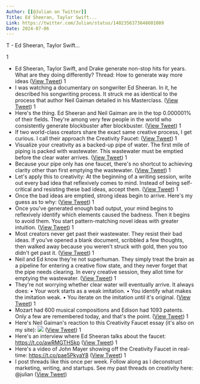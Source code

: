 ```yaml
---
Author: [[@Julian on Twitter]]
Title: Ed Sheeran, Taylor Swift...
Link: https://twitter.com/Julian/status/1402356373648601089
Date: 2024-07-06
---
```

T - Ed Sheeran, Taylor Swift...

1
- Ed Sheeran, Taylor Swift, and Drake generate non-stop hits for years.
  What are they doing differently?
  Thread: How to generate way more ideas ([View Tweet](https://twitter.com/Julian/status/1402356373648601089))
1
- I was watching a documentary on songwriter Ed Sheeran. In it, he described his songwriting process. 
  It struck me as identical to the process that author Neil Gaiman detailed in his Masterclass. ([View Tweet](https://twitter.com/Julian/status/1402356374751776768))
1
- Here's the thing.
  Ed Sheeran and Neil Gaiman are in the top 0.000001% of their fields. They're among very few people in the world who consistently generate blockbuster after blockbuster. ([View Tweet](https://twitter.com/Julian/status/1402356375913598976))
1
- If two world-class creators share the exact same creative process, I get curious.
  I call their approach the Creativity Faucet: ([View Tweet](https://twitter.com/Julian/status/1402356377557688320))
1
- Visualize your creativity as a backed-up pipe of water. The first mile of piping is packed with wastewater. 
  This wastewater must be emptied before the clear water arrives. ([View Tweet](https://twitter.com/Julian/status/1402356378690150402))
1
- Because your pipe only has one faucet, there's no shortcut to achieving clarity other than first emptying the wastewater. ([View Tweet](https://twitter.com/Julian/status/1402356379952697345))
1
- Let's apply this to creativity: 
  At the beginning of a writing session, write out every bad idea that reflexively comes to mind. 
  Instead of being self-critical and resisting these bad ideas, accept them. ([View Tweet](https://twitter.com/Julian/status/1402356381059936258))
1
- Once the bad ideas are emptied, strong ideas begin to arrive.
  Here's my guess as to why: ([View Tweet](https://twitter.com/Julian/status/1402356382255390722))
1
- Once you've generated enough bad output, your mind begins to reflexively identify which elements caused the badness. 
  Then it begins to avoid them. You start pattern-matching novel ideas with greater intuition. ([View Tweet](https://twitter.com/Julian/status/1402356383366860800))
1
- Most creators never get past their wastewater. They resist their bad ideas.
  If you've opened a blank document, scribbled a few thoughts, then walked away because you weren't struck with gold, then you too didn't get past it. ([View Tweet](https://twitter.com/Julian/status/1402356384570626049))
1
- Neil and Ed know they're not superhuman. 
  They simply treat the brain as a pipeline for entering a creative flow state, and they never forget that the pipe needs clearing.
  In every creative session, they allot time for emptying the wastewater. ([View Tweet](https://twitter.com/Julian/status/1402356385791188993))
1
- They're not worrying whether clear water will eventually arrive. It always does:
  • Your work starts as a weak imitation.
  • You identify what makes the imitation weak.
  • You iterate on the imitation until it's original. ([View Tweet](https://twitter.com/Julian/status/1402356387003334657))
1
- Mozart had 600 musical compositions and Edison had 1093 patents. 
  Only a few are remembered today, and that's the point. ([View Tweet](https://twitter.com/Julian/status/1402356388320276480))
1
- Here's Neil Gaiman's reaction to this Creativity Faucet essay (it's also on my site): 
  ![](https://pbs.twimg.com/media/E3YpxtTVUAAbeW4.jpg) ([View Tweet](https://twitter.com/Julian/status/1402356391558352896))
1
- Here's an interview where Ed Sheeran talks about the faucet: https://t.co/awRMGTHSkp ([View Tweet](https://twitter.com/Julian/status/1402356423456030722))
1
- Here's a video of John Mayer showing off the Creativity Faucet in real-time: https://t.co/pae5PkyaY8 ([View Tweet](https://twitter.com/Julian/status/1402356460386873344))
1
- I post threads like this once per week. 
  Follow along as I deconstruct marketing, writing, and startups.
  See my past threads on creativity here: 
  @julian ([View Tweet](https://twitter.com/Julian/status/1402356462488150021))
